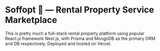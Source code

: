 # Soffopt 🏡 — Rental Property Service Marketplace

This is pretty much a full-stack rental property platform using popular React.js framework Next.js, with Prisma and MongoDB as the primary ORM and DB respectively. Deployed and hosted on Vercel.
